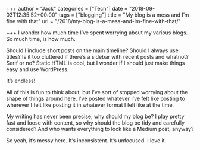 +++
author = "Jack"
categories = ["Tech"]
date = "2018-09-03T12:35:52+00:00"
tags = ["blogging"]
title = "My blog is a mess and I’m fine with that"
url = "/2018/my-blog-is-a-mess-and-im-fine-with-that/"

+++
I wonder how much time I&#8217;ve spent worrying about my various blogs. So much time, is how much.

Should I include short posts on the main timeline? Should I always use titles? Is it too cluttered if there&#8217;s a sidebar with recent posts and whatnot? Serif or no? Static HTML is cool, but I wonder if I should just make things easy and use WordPress.

It&#8217;s endless!

All of this is fun to think about, but I&#8217;ve sort of stopped worrying about the shape of things around here. I&#8217;ve posted whatever I&#8217;ve felt like posting to wherever I felt like posting it in whatever format I felt like at the time.

My writing has never been precise, why should my blog be? I play pretty fast and loose with content, so why should the blog be tidy and carefully considered? And who wants everything to look like a Medium post, anyway?

So yeah, it&#8217;s messy here. It&#8217;s inconsistent. It&#8217;s unfocused. I love it.